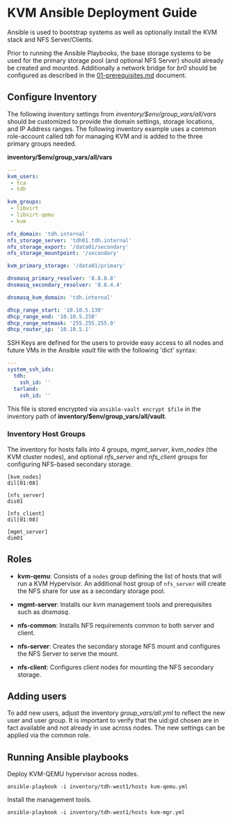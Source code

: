 KVM Ansible Deployment Guide
============================

  Ansible is used to bootstrap systems as well as optionally install the
KVM stack and NFS Server/Clients.

  Prior to running the Ansible Playbooks, the base storage systems to be used for
the primary storage pool (and optional NFS Server) should already be created and
mounted. Additionally a network bridge for *br0* should be configured as
described in the [01-prerequisites.md](docs/01-prerequisites.md) document.


## Configure Inventory

  The following inventory settings from *inventory/$env/group_vars/all/vars*
should be customized to provide the domain settings, storage locations, and IP
Address ranges. The following inventory example uses a common role-account called
*tdh* for managing KVM and is added to the three primary groups needed.

**inventory/$env/group_vars/all/vars**
```yaml
---
kvm_users:
 - tca
 - tdh

kvm_groups:
 - libvirt
 - libvirt-qemu
 - kvm

nfs_domain: 'tdh.internal'
nfs_storage_server: 'tdh01.tdh.internal'
nfs_storage_export: '/data01/secondary'
nfs_storage_mountpoint: '/secondary'

kvm_primary_storage: '/data01/primary'

dnsmasq_primary_resolver: '8.8.8.8'
dnsmasq_secondary_resolver: '8.8.4.4'

dnsmasq_kvm_domain: 'tdh.internal'

dhcp_range_start: '10.10.5.130'
dhcp_range_end: '10.10.5.250'
dhcp_range_netmask: '255.255.255.0'
dhcp_router_ip: '10.10.5.1'
```

SSH Keys are defined for the users to provide easy access to all nodes and
future VMs in the Ansible *vault* file with the following 'dict' syntax:
```yaml
---
system_ssh_ids:
  tdh:
    ssh_id: ''
  tarland:
    ssh_id: ''
```

This file is stored encrypted via `ansible-vault encrypt $file` in the
inventory path of **inventory/$env/group_vars/all/vault**.


### Inventory Host Groups

The inventory for hosts falls into 4 groups, *mgmt_server*, *kvm_nodes*
(the KVM cluster nodes), and optional *nfs_server* and *nfs_client* groups 
for configuring NFS-based secondary storage.
```
[kvm_nodes]
dil[01:08]

[nfs_server]
dis01

[nfs_client]
dil[01:08]

[mgmt_server]
dim01
```


## Roles

- **kvm-qemu**: Consists of a `nodes` group defining the list of hosts that
  will run a KVM Hypervisor. An additional host group of `nfs_server` will
  create the NFS share for use as a secondary storage pool.

- **mgmt-server**: Installs our kvm management tools and prerequisites such
  as *dnsmasq*.

- **nfs-common**: Installs NFS requirements common to both server and client.

- **nfs-server**: Creates the secondary storage NFS mount and configures
  the NFS Server to serve the mount.

- **nfs-client**: Configures client nodes for mounting the NFS secondary
  storage.


## Adding users

  To add new users, adjust the inventory *group_vars/all.yml* to reflect
the new user and user group. It is important to verify that the uid:gid chosen
are in fact available and not already in use across nodes. The new settings
can be applied via the common role.


## Running Ansible playbooks

Deploy KVM-QEMU hypervisor across nodes.
```
ansible-playbook -i inventory/tdh-west1/hosts kvm-qemu.yml
```

Install the management tools.
```
ansible-playbook -i inventory/tdh-west1/hosts kvm-mgr.yml
```
